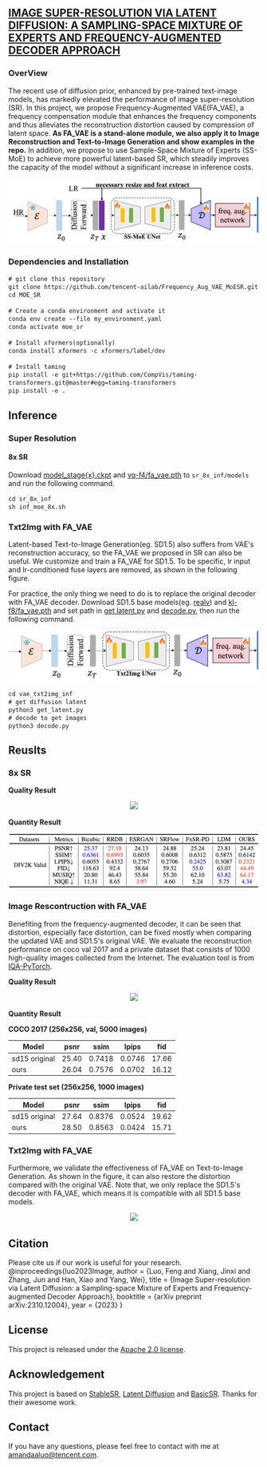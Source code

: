 ## [IMAGE SUPER-RESOLUTION VIA LATENT DIFFUSION: A SAMPLING-SPACE MIXTURE OF EXPERTS AND FREQUENCY-AUGMENTED DECODER APPROACH](https://arxiv.org/abs/2310.12004)

### OverView
The recent use of diffusion prior, enhanced by pre-trained text-image models, has markedly elevated the performance of image super-resolution (SR). 
In this project, we propose Frequency-Augmented VAE(FA_VAE), a frequency compensation module that enhances the frequency components and thus alleviates the reconstruction distortion caused by compression of latent space. **As FA_VAE is a stand-alone module, we also apply it to Image Reconstruction and Text-to-Image Generation and show examples in the repo.** In addition, we propose to use Sample-Space Mixture of Experts (SS-MoE) to achieve more powerful latent-based SR, which steadily improves the capacity of the model without a significant increase in inference costs. 


<p align="center">
    <img src="assets/framework.png">
</p>



### Dependencies and Installation
```
# git clone this repository
git clone https://github.com/tencent-ailab/Frequency_Aug_VAE_MoESR.git
cd MOE_SR

# Create a conda environment and activate it
conda env create --file my_environment.yaml
conda activate moe_sr

# Install xformers(optionally)
conda install xformers -c xformers/label/dev

# Install taming
pip install -e git+https://github.com/CompVis/taming-transformers.git@master#egg=taming-transformers
pip install -e .

```


## <a name="inference"></a>Inference

### Super Resolution

#### 8x SR

Download [model_stage{x}.ckpt](https://huggingface.co/amandaa/moe_sr/tree/main/Unet) and [vq-f4/fa_vae.pth](https://huggingface.co/amandaa/moe_sr/tree/main/first_stage_models/vq-f4) to `sr_8x_inf/models` and run the following command.

```shell
cd sr_8x_inf
sh inf_moe_8x.sh
```

### Txt2Img with FA_VAE

Latent-based Text-to-Image Generation(eg. SD1.5) also suffers from VAE's reconstruction accuracy, so the FA_VAE we proposed in SR can also be useful. We customize and train a FA_VAE for SD1.5. To be specific, lr input and lr-conditioned fuse layers are removed, as shown in the following figure. 

For practice, the only thing we need to do is to replace the original decoder with FA_VAE decoder. Download SD1.5 base models(eg. [realv](https://huggingface.co/SG161222/Realistic_Vision_V5.1_noVAE/tree/main)) and [kl-f8/fa_vae.pth](https://huggingface.co/amandaa/moe_sr/tree/main/first_stage_models/kl-f8) and set path in [get latent.py](https://github.com/tencent-ailab/Frequency_Aug_VAE_MoESR/blob/main/vae_txt2img_inf/get_latent.py#11) and [decode.py](https://github.com/tencent-ailab/Frequency_Aug_VAE_MoESR/blob/main/vae_txt2img_inf/decode.py#13), then run the following command.

<p align="center">
    <img src="assets/txt2img_strcut.png">
</p>

```shell
cd vae_txt2img_inf
# get diffusion latent
python3 get_latent.py
# decode to get images
python3 decode.py
```

## Reuslts
### 8x SR

**Quality Result**
<p align="center">
    <img src="assets/8x_SR.png">
</p>

**Quantity Result**
<p align="center">
    <img src="assets/quantity_result_8x_SR.png">
</p>


### Image Rescontruction with FA_VAE
Benefiting from the frequency-augmented decoder, it can be seen that distortion, especially face distortion, can be fixed mostly when comparing the updated VAE and SD1.5's original VAE. We evaluate the reconstruction performance on coco val 2017 and a private dataset that consists of 1000 high-quality images collected from the Internet. The evaluation tool is from [IQA-PyTorch](https://github.com/chaofengc/IQA-PyTorch).

**Quality Result**
<p align="center">
    <img src="assets/result_reconstruct.png">
</p>

**Quantity Result**

**COCO 2017 (256x256, val, 5000 images)**

|  Model  | psnr  |  ssim   | lpips  |  fid   |
| ---- | ----  |  ----  | ----  |  ----  |
|  sd15 original  | 25.40 |  0.7418  | 0.0746 | 17.66 |
|  ours  |  26.04 | 0.7576  | 0.0702 | 16.12  |


**Private test set (256x256, 1000 images)**

|  Model  | psnr  |  ssim   | lpips  |  fid   |
| ---- | ----  |  ----  | ----  |  ----  |
|  sd15 original  | 27.64 |  0.8376  | 0.0524 | 19.62 |
|  ours  | 28.50 | 0.8563 | 0.0424 | 15.71 |


### Txt2Img with FA_VAE
Furthermore, we validate the effectiveness of FA_VAE on Text-to-Image Generation. As shown in the figure, it can also restore the distortion compared with the original VAE. Note that, we only replace the SD1.5's decoder with FA_VAE, which means it is compatible with all SD1.5 base models. 

<p align="center">
    <img src="assets/result_txt2img.png">
</p>

## Citation

Please cite us if our work is useful for your research.
    @inproceedings{luo2023Image,
        author = {Luo, Feng and Xiang, Jinxi and Zhang, Jun and Han, Xiao and Yang, Wei},
        title = {Image Super-resolution via Latent Diffusion: a Sampling-space Mixture of Experts and Frequency-augmented Decoder Approach},
        booktitle = {arXiv preprint arXiv:2310.12004},
        year = {2023}
    }


## License

This project is released under the [Apache 2.0 license](LICENSE).

## Acknowledgement

This project is based on [StableSR](https://github.com/IceClear/StableSR), [Latent Diffusion](https://github.com/CompVis/latent-diffusion) and [BasicSR](https://github.com/XPixelGroup/BasicSR). Thanks for their awesome work.

## Contact

If you have any questions, please feel free to contact with me at amandaaluo@tencent.com.